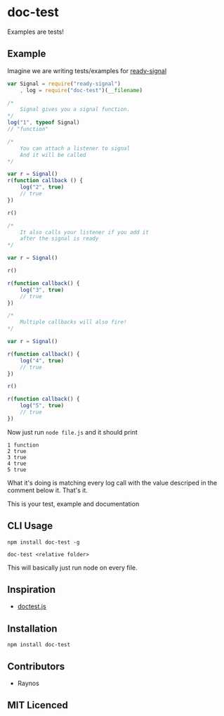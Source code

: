 # doc-test

Examples are tests!

## Example

Imagine we are writing tests/examples for [ready-signal][1]

``` js
var Signal = require("ready-signal")
    , log = require("doc-test")(__filename)

/*
    Signal gives you a signal function.
*/
log("1", typeof Signal)
// "function"

/*
    You can attach a listener to signal
    And it will be called
*/

var r = Signal()
r(function callback () {
    log("2", true)
    // true
})

r()

/*
    It also calls your listener if you add it
    after the signal is ready
*/

var r = Signal()

r()

r(function callback() {
    log("3", true)
    // true
})

/*
    Multiple callbacks will also fire!
*/

var r = Signal()

r(function callback() {
    log("4", true)
    // true
})

r()

r(function callback() {
    log("5", true)
    // true
})
```

Now just run `node file.js` and it should print

```
1 function
2 true
3 true
4 true
5 true
```

What it's doing is matching every log call with the value
descriped in the comment below it. That's it.

This is your test, example and documentation

## CLI Usage

`npm install doc-test -g`

`doc-test <relative folder>`

This will basically just run node on every file.

## Inspiration

 - [doctest.js](https://github.com/ianb/doctestjs)

## Installation

`npm install doc-test`

## Contributors

 - Raynos

## MIT Licenced

  [1]: https://github.com/Raynos/ready-signal
